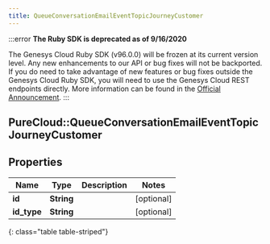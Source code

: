 ```yaml
---
title: QueueConversationEmailEventTopicJourneyCustomer
---
```


:::error
**The Ruby SDK is deprecated as of 9/16/2020**

The Genesys Cloud Ruby SDK (v96.0.0) will be frozen at its current version level. Any new enhancements to our API or bug fixes will not be backported. If you do need to take advantage of new features or bug fixes outside the Genesys Cloud Ruby SDK, you will need to use the Genesys Cloud REST endpoints directly. More information can be found in the [Official Announcement](https://developer.mypurecloud.com/forum/t/announcement-genesys-cloud-ruby-sdk-end-of-life/8850).
:::


## PureCloud::QueueConversationEmailEventTopicJourneyCustomer

## Properties

|Name | Type | Description | Notes|
|------------ | ------------- | ------------- | -------------|
| **id** | **String** |  | [optional] |
| **id_type** | **String** |  | [optional] |
{: class="table table-striped"}


